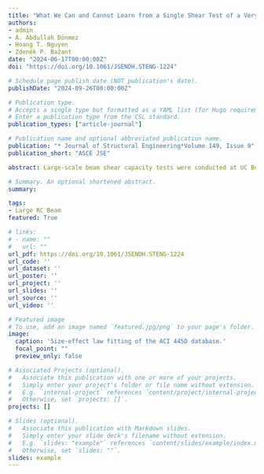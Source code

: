 ```yaml
---
title: "What We Can and Cannot Learn from a Single Shear Test of a Very Large RC Beam"
authors:
- admin
- A. Abdullah Dönmez
- Hoang T. Nguyen
- Zdeněk P. Bažant
date: "2024-06-17T00:00:00Z"
doi: "https://doi.org/10.1061/JSENDH.STENG-1224"

# Schedule page publish date (NOT publication's date).
publishDate: "2024-09-26T00:00:00Z"

# Publication type.
# Accepts a single type but formatted as a YAML list (for Hugo requirements).
# Enter a publication type from the CSL standard.
publication_types: ["article-journal"]

# Publication name and optional abbreviated publication name.
publication: "* Journal of Structural Engineering*Volume 149, Issue 9"
publication_short: "ASCE JSE"

abstract: Large-scale beam shear capacity tests were conducted at UC Berkeley (2021) and University of Toronto (2015), representing the largest three-point-bend tests to date. While these tests provided valuable data, the paper criticizes the associated blind prediction competitions as flawed because competitors were only given concrete compression strength and E modulus, without other crucial material properties. Analysis of 784 previous tests and finite-element simulations shows that accurate predictions (like the winning 2.7% error) were statistically improbable (0.90% probability), making such competitions essentially random. Although the winning solutions used beam mechanics without fracture mechanics, the tests themselves remain valuable contributions to the shear capacity database.

# Summary. An optional shortened abstract.
summary: 

tags:
- Large RC Beam
featured: True

# links:
# - name: ""
#   url: ""
url_pdf: https://doi.org/10.1061/JSENDH.STENG-1224
url_code: ''
url_dataset: ''
url_poster: ''
url_project: ''
url_slides: ''
url_source: ''
url_video: ''

# Featured image
# To use, add an image named `featured.jpg/png` to your page's folder. 
image:
  caption: 'Size-effect law fitting of the ACI 445D database.'
  focal_point: ""
  preview_only: false

# Associated Projects (optional).
#   Associate this publication with one or more of your projects.
#   Simply enter your project's folder or file name without extension.
#   E.g. `internal-project` references `content/project/internal-project/index.md`.
#   Otherwise, set `projects: []`.
projects: []

# Slides (optional).
#   Associate this publication with Markdown slides.
#   Simply enter your slide deck's filename without extension.
#   E.g. `slides: "example"` references `content/slides/example/index.md`.
#   Otherwise, set `slides: ""`.
slides: example
---
```


